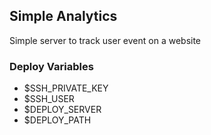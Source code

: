## Simple Analytics

Simple server to track user event on a website

### Deploy Variables

- $SSH_PRIVATE_KEY
- $SSH_USER
- $DEPLOY_SERVER
- $DEPLOY_PATH